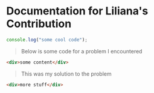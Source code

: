 # Documentation for Liliana's Contribution

```js
console.log("some cool code");
```
>Below is some code for a problem I encountered
```html
<div>some content</div>
```
>This was my solution to the problem
```html
<div>more stuff</div>
```
